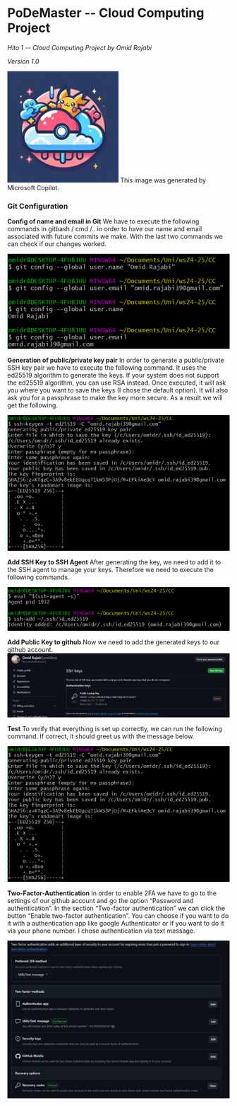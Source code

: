 # PoDeMaster -- Cloud Computing Project 
*Hito 1 -- Cloud Computing Project by Omid Rajabi*

*Version 1.0*

<img src="../images/PoDeMaster-Logo.png" alt="PoDeMaster Logo" style="width:50%;">
This image was generated by Microsoft Copilot.

### Git Configuration
**Config of name and email in Git**
We have to execute the following commands in gitbash / cmd /.. in order to have our name and email associated with future commits we make. With the last two commands we can check if our changes worked. 

![Image of Name Email Config](../images/git-config-user.png)


**Generation of public/private key pair**
In order to generate a public/private SSH key pair we have to execute the following command. It uses the ed25519 algorithm to generate the keys. If your system does not support the ed25519 algorithm, you can use RSA instead. 
Once executed, it will ask you where you want to save the keys (I chose the default option). It will also ask you for a passphrase to make the key more secure. As a result we will get the following.

![Image of Key Pair Generation](../images/git-gen-keys.png)

**Add SSH Key to SSH Agent**
After generating the key, we need to add it to the SSH agent to manage your keys. Therefore we need to execute the following commands.

![Image of giving key to the agent](../images/git-agent-key.png)

**Add Public Key to github**
Now we need to add the generated keys to our github account.
![Image of adding the public key to github account](../images/github-pubKey.png)

**Test**
To verify that everything is set up correctly, we can run the following command. If correct, it should greet us with the message below.

![Image of testing if everything worked](../images/git-gen-keys.png)

**Two-Factor-Authentication**
In order to enable 2FA we have to go to the settings of our github account and go the option “Password and authentication”. 
In the section “Two-factor authentication” we can click the button “Enable two-factor authentication”. 
You can choose if you want to do it with a authentication app like google Authenticator or if you want to do it via your phone number. 
I chose authentication via text message.

![Image of 2fa setup](../images/github-2fa.png)
